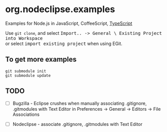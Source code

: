 org.nodeclipse.examples
=======================

Examples for Node.js in JavaScript, CoffeeScript, [TypeScript](http://www.typescriptlang.org/)

Use `git clone`, and select <kbd>Import.. -> General \ Existing Project into Workspace</kbd>  
or select <kbd>import existing project</kbd> when using EGit.

## To get more examples

    git submodule init
    git submodule update


## TODO

- [ ] Bugzilla - Eclipse crushes when manually associating .gitignore, .gitmodules with Text Editor in Preferences -> General -> Editors -> File Associations
- [ ] Nodeclipse - associate .gitignore, .gitmodules with Text Editor


